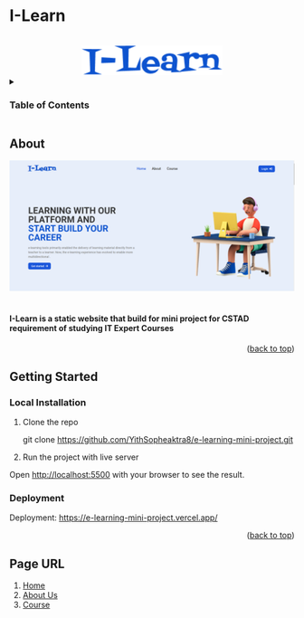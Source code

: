 # I-Learn

<a name="readme-top"></a>

<br />
<div align="center">
  <a href="https://e-learning-mini-project.vercel.app/">
    <img src="images/icon/page-icon.png" alt="Logo" width="250" height="auto"/>
  </a>
</div>

<!-- TABLE OF CONTENTS -->
<details>
  <summary><h3>Table of Contents</h3></summary>
  <ol>
    <li>
      <a href="#about">About I-learn</a>
    </li>
    <li>
      <a href="#getting-started">Getting Started</a>
      <ul>
        <li><a href="#local-installation">Local Installation</a></li>
        <li><a href="#deployment">Deployment</a></li>
      </ul>
    </li>
    <li><a href="#page-url">Page URL</a></li>
  </ol>
</details>

<!-- ABOUT THE PROJECT -->

## About

 <a href="https://e-learning-mini-project.vercel.app/">
    <img src="images/icon/homepage.png" alt="Website homepage" width="auto" height="auto"/>
 </a>
<br/>
<br />
<h4>I-Learn is a static website that build for mini project for CSTAD requirement of studying IT Expert 
    Courses
</h4>

<p align="right">(<a href="#readme-top">back to top</a>)</p>

<!-- GETTING STARTED -->
## Getting Started

### Local Installation


1. Clone the repo
   
   git clone https://github.com/YithSopheaktra8/e-learning-mini-project.git
   
2. Run the project with live server
   
   
Open [http://localhost:5500](http://localhost:5500) with your browser to see the result.

### Deployment

Deployment: https://e-learning-mini-project.vercel.app/

<p align="right">(<a href="#readme-top">back to top</a>)</p>


<!-- Page URL -->
## Page URL

01. [Home](https://e-learning-mini-project.vercel.app/)
02. [About Us](https://e-learning-mini-project.vercel.app/pages/aboutUs.html) 
03. [Course](https://e-learning-mini-project.vercel.app/pages/course.html) 